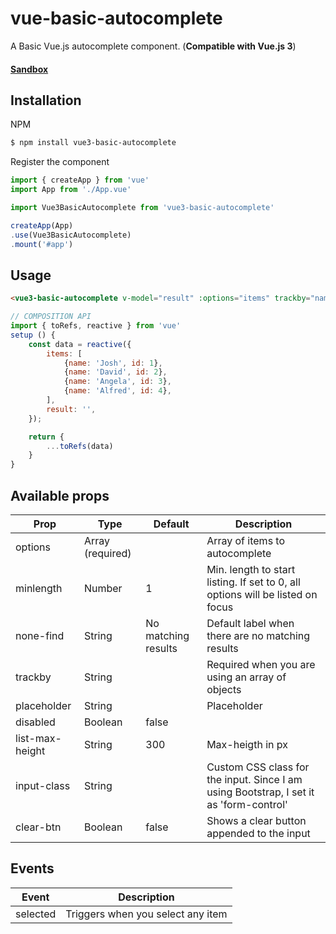 # vue-basic-autocomplete
A Basic Vue.js autocomplete component. (**Compatible with Vue.js 3**)

#### [Sandbox](https://jsfiddle.net/ovictorpereira/tk65ecL8/15/ "Sandbox")

## Installation
NPM
```bash
$ npm install vue3-basic-autocomplete
``` 
Register the component
```js
import { createApp } from 'vue'
import App from './App.vue'

import Vue3BasicAutocomplete from 'vue3-basic-autocomplete'

createApp(App)
.use(Vue3BasicAutocomplete)
.mount('#app')

``` 

## Usage
```html
<vue3-basic-autocomplete v-model="result" :options="items" trackby="name" input-class="form-control" />
```
```js
// COMPOSITION API
import { toRefs, reactive } from 'vue'
setup () {
    const data = reactive({
        items: [
            {name: 'Josh', id: 1},
            {name: 'David', id: 2},
            {name: 'Angela', id: 3},
            {name: 'Alfred', id: 4},
        ],
        result: '',
    });

    return {
        ...toRefs(data)
    }
}
```

## Available props

| Prop        | Type             | Default                | Description                                      |
|-------------|------------------|------------------------|--------------------------------------------------|
| options     | Array (required) |                        | Array of items to autocomplete                 |
| minlength   | Number           | 1                      | Min. length to start listing. If set to 0, all options will be listed on focus   |
| none-find    | String           | No matching results    | Default label when there are no matching results |
| trackby     | String           |                        | Required when you are using an array of objects  |
| placeholder | String           |                        | Placeholder                                      |
| disabled    | Boolean           |    false                    |                                       |
| list-max-height | String       |       300              | Max-heigth in px                                      |
| input-class     | String           |                  | Custom CSS class for the input. Since I am using Bootstrap, I set it as 'form-control' |
| clear-btn     | Boolean           |         false         | Shows a clear button appended to the input |


## Events
| Event    |  Description |
|----------|--------------|
| selected     |  Triggers when you select any item       |